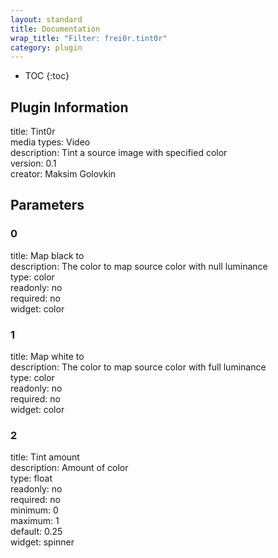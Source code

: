 ```yaml
---
layout: standard
title: Documentation
wrap_title: "Filter: frei0r.tint0r"
category: plugin
---
```

* TOC
{:toc}

## Plugin Information

title: Tint0r  
media types:
Video  
description: Tint a source image with specified color  
version: 0.1  
creator: Maksim Golovkin  

## Parameters

### 0

title: Map black to    
description:
The color to map source color with null luminance  
type: color  
readonly: no  
required: no  
widget: color  

### 1

title: Map white to    
description:
The color to map source color with full luminance  
type: color  
readonly: no  
required: no  
widget: color  

### 2

title: Tint amount    
description:
Amount of color  
type: float  
readonly: no  
required: no  
minimum: 0  
maximum: 1  
default: 0.25  
widget: spinner  

